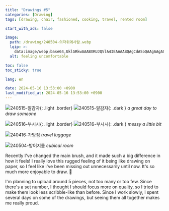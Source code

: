 ```yaml
---
title: "Drawings #5"
categories: [Drawing]
tags: [drawing, chair, fashioned, cooking, travel, rented room]

start_with_ads: false

image:
  path: /drawing/240504-의자위에사람.webp
  lqip: >-
    data:image/webp;base64,UklGRkwAAABXRUJQVlA4IEAAAABQAgCdASoQAAgAAgA0JbACdLoAAw99mbC/OgAA/vnFT4pLmuNFoQjBo6mMbdQjhxXXeNsH3/zPWe22e+TocAAA
  alt: feeling uncomfortable

toc: false
toc_sticky: true

lang: en

date: 2024-05-16 13:53:00 +0900
last_modified_at: 2024-05-16 13:53:00 +0900
---
```


![240515-알감자](/drawing/240515-알감자.webp){: .light .border}
![240515-알감자](/drawing/240515-알감자.webp){: .dark }
_a great day to draw someone_

![240516-부시시](/drawing/240516-부시시.webp){: .light .border}
![240516-부시시](/drawing/240516-부시시.webp){: .dark }
_messy a little bit_

![240416-가방짐](/drawing/240416-가방짐.webp)
_travel luggage_

![240504-방어지름](/drawing/240504-방어지름.webp)
_cubical room_

Recently I've changed the main brush, and it made such a big difference in how it feels! I really love this rugged feeling of it being like drawing on paper, so I feel like I've been missing out unnecessarily until now. It's so much more enjoyable to draw. 🥰

I'm planning to upload around 5 pieces, not too many or too few. Since there's a set number, I thought I should focus more on quality, so I tried to make them look less scribble-like than before. Since I work slowly, I spent several days on some of the drawings, but seeing them all together makes me really proud.
